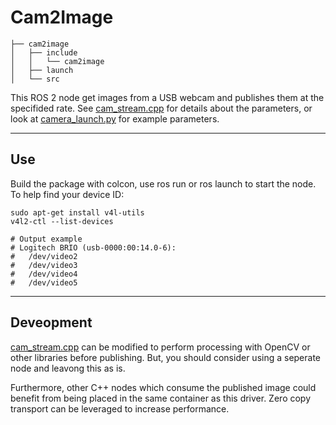 # Cam2Image

```
├── cam2image
│   ├── include
│   │   └── cam2image
│   ├── launch
│   └── src
```

This ROS 2 node get images from a USB webcam and publishes them at the specifided rate. See [cam_stream.cpp](src/cam_stream.cpp) for details about the parameters, or look at [camera_launch.py](launch/camera_launch.py) for example parameters.

---
## Use

Build the package with colcon, use ros run or ros launch to start the node. To help find your device ID:

```
sudo apt-get install v4l-utils
v4l2-ctl --list-devices

# Output example
# Logitech BRIO (usb-0000:00:14.0-6):
#	/dev/video2
#	/dev/video3
#	/dev/video4
#	/dev/video5
```

---

## Deveopment

[cam_stream.cpp](src/cam_stream.cpp) can be modified to perform processing with OpenCV or other libraries before publishing. But, you should consider using a seperate node and leavong this as is.

Furthermore, other C++ nodes which consume the published image could benefit from being placed in the same container as this driver. Zero copy transport can be leveraged to increase performance.